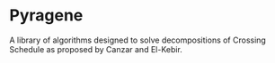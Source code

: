 # Pyragene

A library of algorithms designed to solve decompositions of Crossing Schedule as proposed by Canzar and El-Kebir.
